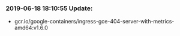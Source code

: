 ### 2019-06-18 18:10:55 Update:

- gcr.io/google-containers/ingress-gce-404-server-with-metrics-amd64:v1.6.0
